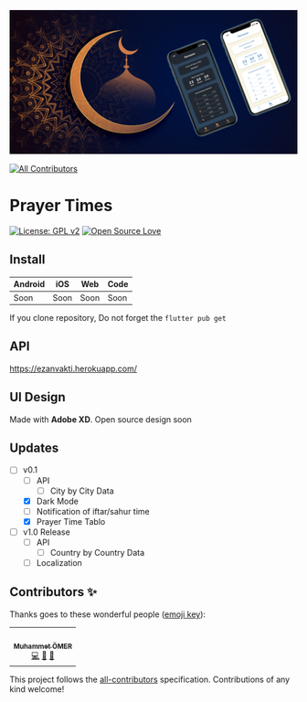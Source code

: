 ![Thumbnail](thumbnail.png)
<!-- ALL-CONTRIBUTORS-BADGE:START - Do not remove or modify this section -->
[![All Contributors](https://img.shields.io/badge/all_contributors-1-orange.svg?style=flat-square)](#contributors-)
<!-- ALL-CONTRIBUTORS-BADGE:END -->
# Prayer Times
[![License: GPL v2](https://img.shields.io/badge/License-GPL%20v2-blue.svg)](https://www.gnu.org/licenses/old-licenses/gpl-2.0.en.html) [![Open Source Love](https://badges.frapsoft.com/os/v1/open-source.svg?v=102)](https://opensource.org/licenses/MIT) 

## Install

|Android|iOS|Web|Code|
|--|--|--|--|
|Soon|Soon|Soon|Soon|

If you clone repository, Do not forget the  `flutter pub get` 
 
## API 
https://ezanvakti.herokuapp.com/

## UI Design
Made with **Adobe XD**.
Open source design soon

## Updates
- [ ] v0.1 
	- [ ] API
		- [ ] City by City Data
	- [x] Dark Mode
	- [ ] Notification of iftar/sahur time
	- [x] Prayer Time Tablo
- [ ] v1.0 Release
	- [ ] API
		- [ ] Country by Country Data
  - [ ] Localization
## Contributors ✨

Thanks goes to these wonderful people ([emoji key](https://allcontributors.org/docs/en/emoji-key)):

<!-- ALL-CONTRIBUTORS-LIST:START - Do not remove or modify this section -->
<!-- prettier-ignore-start -->
<!-- markdownlint-disable -->
<table>
  <tr>
    <td align="center"><a href="https://www.linkedin.com/in/muhammetomer/"><img src="https://avatars1.githubusercontent.com/u/33984759?v=4" width="100px;" alt=""/><br /><sub><b>Muhammet ÖMER</b></sub></a><br /><a href="https://github.com/flutterturkey/EzanVakti/commits?author=mukireus" title="Code">💻</a> <a href="#design-mukireus" title="Design">🎨</a> <a href="#maintenance-mukireus" title="Maintenance">🚧</a></td>
  </tr>
</table>

<!-- markdownlint-enable -->
<!-- prettier-ignore-end -->
<!-- ALL-CONTRIBUTORS-LIST:END -->

This project follows the [all-contributors](https://github.com/all-contributors/all-contributors) specification. Contributions of any kind welcome!
